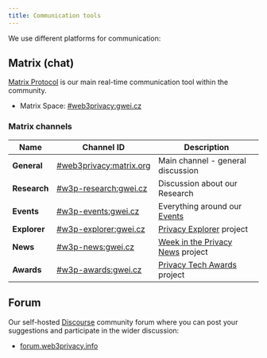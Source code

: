 ```yaml
---
title: Communication tools
---
```


We use different platforms for communication:

## Matrix (chat)

[Matrix Protocol](https://matrix.org/) is our main real-time communication tool within the community.

* Matrix Space: [#web3privacy:gwei.cz](https://matrix.to/#/#web3privacy:gwei.cz)

### Matrix channels

| Name | Channel ID | Description |
| --- | --- | --- |
| **General** | [#web3privacy:matrix.org](https://matrix.to/#/#web3privacy:matrix.org) | Main channel - general discussion |
| **Research** | [#w3p-research:gwei.cz](https://matrix.to/#/#w3p-research:gwei.cz) | Discussion about our Research |
| **Events** | [#w3p-events:gwei.cz](https://matrix.to/#/#w3p-events:gwei.cz) | Everything around our [Events](/events/) |
| **Explorer** | [#w3p-explorer:gwei.cz](https://matrix.to/#/#w3p-explorer:gwei.cz) | [Privacy Explorer](/projects/privacy-explorer) project |
| **News** | [#w3p-news:gwei.cz](https://matrix.to/#/#w3p-news:gwei.cz) | [Week in the Privacy News](/news/week-in-the-privacy) project |
| **Awards** | [#w3p-awards:gwei.cz](https://matrix.to/#/#w3p-awards:gwei.cz) | [Privacy Tech Awards](/projects/privacy-tech-awards) project |

## Forum

Our self-hosted [Discourse](https://www.discourse.org/) community forum where you can post your suggestions and participate in the wider discussion:

* [forum.web3privacy.info](https://forum.web3privacy.info/)